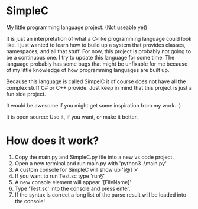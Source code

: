 # SimpleC

My little programming language project. (Not useable yet)

It is just an interpretation of what a C-like programming language could look like.
I just wanted to learn how to build up a system that provides classes, namespaces, and all that stuff.
For now, this project is probably not going to be a continuous one. I try to update this language for some time.
The language probably has some bugs that might be unfixable for me because of my little knowledge of how 
programming languages are built up.

Because this language is called SimpelC it of course does not have all the complex stuff C# or C++ provide.
Just keep in mind that this project is just a fun side project.

It would be awesome if you might get some inspiration from my work. :)

It is open source: Use it, if you want, or make it better.

# How does it work?

1. Copy the main.py and SimpleC.py file into a new vs code project.
2. Open a new terminal and run main.py with 'python3 .\main.py'
3. A custom console for SimpleC will show up '[@] >'
4. If you want to run Test.sc type 'run§'
5. A new console element will appear '[FileName]'
6. Type 'Test.sc' into the console and press enter.
7. If the syntax is correct a long list of the parse result will be loaded into the console!
